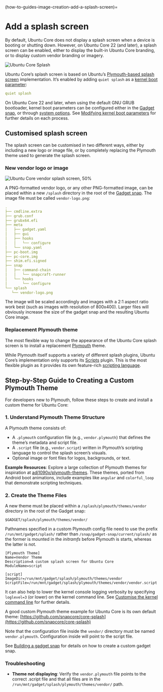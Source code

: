 (how-to-guides-image-creation-add-a-splash-screen)=
# Add a splash screen

By default, Ubuntu Core does not display a splash screen when a device is booting or shutting down. However, on Ubuntu Core 22 (and later), a splash screen can be enabled, either to display the built-in Ubuntu Core branding, or to display custom vendor branding or imagery.

![Ubuntu Core Splash](https://assets.ubuntu.com/v1/72b8914b-core-splash_01.png) 

Ubuntu Core’s splash screen is based on Ubuntu’s [Plymouth-based splash screen](https://wiki.ubuntu.com/Plymouth#Splash_Theme) implementation. It’s enabled by adding `quiet splash` as a [kernel boot parameter](/reference/kernel-boot-parameters):

```yaml
quiet splash
```

On Ubuntu Core 22 and later, when using the default GNU GRUB bootloader, kernel boot parameters can be configured either in the [Gadget snap](/reference/gadget-snap-format), or through [system options](https://snapcraft.io/docs/system-options). See [Modifying kernel boot parameters](/how-to-guides/manage-ubuntu-core/modify-kernel-options) for further details on each process.

## Customised splash screen

The splash screen can be customised in two different ways, either by including a new logo or image file, or by completely replacing the Plymouth theme used to generate the splash screen.

### New vendor logo or image

![Ubuntu Core vendor splash screen,  50%](https://assets.ubuntu.com/v1/3410143e-core-splash_02.png) 

A PNG-formatted vendor logo, or any other PNG-formatted image, can be placed within a new `/splash` directory in the root of the [Gadget snap](/reference/gadget-snap-format). The image file must be called `vendor-logo.png`:

```yaml
.
├── cmdline.extra
├── grub.conf
├── grubx64.efi
├── meta
│   ├── gadget.yaml
│   ├── gui
│   ├── hooks
│   │   └── configure
│   └── snap.yaml
├── pc-boot.img
├── pc-core.img
├── shim.efi.signed
├── snap
│   ├── command-chain
│   │   └── snapcraft-runner
│   └── hooks
│       └── configure
└── splash
   └── vendor-logo.png
```

The image will be scaled accordingly and images with a 2:1 aspect ratio work best (such as images with resolution of 800x400). Larger files will obviously increase the size of the gadget snap and the resulting Ubuntu Core image.

### Replacement Plymouth theme

The most flexible way to change the appearance of the Ubuntu Core splash screen is to install a replacement [Plymouth](https://wiki.ubuntu.com/Plymouth) theme.

While Plymouth itself supports a variety of different splash plugins, Ubuntu Core’s implementation only supports its [Scripts](https://gitlab.freedesktop.org/plymouth/plymouth/-/tree/main/themes/script?ref_type=heads) plugin. This is the most flexible plugin as it provides its own feature-rich [scripting language](https://www.freedesktop.org/wiki/Software/Plymouth/Scripts/).  


## Step-by-Step Guide to Creating a Custom Plymouth Theme

For developers new to Plymouth, follow these steps to create and install a custom theme for Ubuntu Core:

### 1. Understand Plymouth Theme Structure

A Plymouth theme consists of:

- A `.plymouth` configuration file (e.g., `vendor.plymouth`) that defines the theme’s metadata and script file.
- A `.script` file (e.g., `vendor.script`) written in Plymouth’s scripting language to control the splash screen’s visuals.
- Optional image or font files for logos, backgrounds, or text.

**Example Resources**: Explore a large collection of Plymouth themes for inspiration at [adi1090x/plymouth-themes](https://github.com/adi1090x/plymouth-themes). These themes, ported from Android boot animations, include examples like `angular` and `colorful_loop` that demonstrate scripting techniques.

### 2. Create the Theme Files

A new theme must be placed within a `/splash/plymouth/themes/vendor` directory in the root of the Gadget snap:

```
$GADGET/splash/plymouth/themes/vendor/
```

Pathnames specified in a custom Plymouth config file need to use the prefix `/run/mnt/gadget/splash/` rather than `/snap/gadget-snap/current/splash/` as the former is mounted in the _initramfs_ before Plymouth is starts, whereas the latter is not.

```
[Plymouth Theme]
Name=Vendor Theme
Description=A custom splash screen for Ubuntu Core
ModuleName=script

[script]
ImageDir=/run/mnt/gadget/splash/plymouth/themes/vendor
ScriptFile=/run/mnt/gadget/splash/plymouth/themes/vendor/vendor.script
```


It can also help to lower the kernel console logging verbosity by specifying `loglevel=3` (or lower) on the kernel command line. See [Customise the kernel command line](/reference/kernel-boot-parameters) for further details.

A good custom Plymouth theme example for Ubuntu Core is its own default theme:
[https://github.com/snapcore/core-splash](https://github.com/snapcore/core-splash)

Note that the configuration file inside the `vendor/` directory must be named `vendor.plymouth`. Configuration inside will point to the script file.

See [Building a gadget snap](/how-to-guides/image-creation/build-a-gadget-snap) for details on how to create a custom gadget snap.

### Troubleshooting

- **Theme not displaying**: Verify the `vendor.plymouth` file points to the correct .script file and that all files are in the `/run/mnt/gadget/splash/plymouth/themes/vendor/` path.


